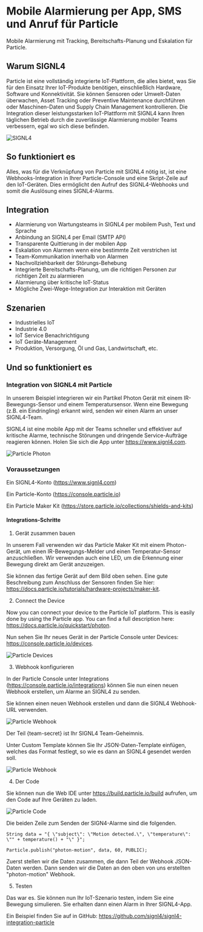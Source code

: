 # Mobile Alarmierung per App, SMS und Anruf für Particle

Mobile Alarmierung mit Tracking, Bereitschafts-Planung und Eskalation für Particle.

## Warum SIGNL4

Particle ist eine vollständig integrierte IoT-Plattform, die alles bietet, was Sie für den Einsatz Ihrer IoT-Produkte benötigen, einschließlich Hardware, Software und Konnektivität. Sie können Sensoren oder Umwelt-Daten überwachen, Asset Tracking oder Preventive Maintenance durchführen oder Maschinen-Daten und Supply Chain Management kontrollieren. Die Integration dieser leistungsstarken IoT-Plattform mit SIGNL4 kann Ihren täglichen Betrieb durch die zuverlässige Alarmierung mobiler Teams verbessern, egal wo sich diese befinden.

![SIGNL4](particle-signl4.png)

## So funktioniert es

Alles, was für die Verknüpfung von Particle mit SIGNL4 nötig ist, ist eine Webhooks-Integration in Ihrer Particle-Console und eine Skript-Zeile auf den IoT-Geräten. Dies ermöglicht den Aufruf des SIGNL4-Webhooks und somit die Auslösung eines SIGNL4-Alarms.

## Integration

- Alarmierung von Wartungsteams in SIGNL4 per mobilem Push, Text und Sprache
- Anbindung an SIGNL4 per Email (SMTP API)
- Transparente Quittierung in der mobilen App
- Eskalation von Alarmen wenn eine bestimmte Zeit verstrichen ist
- Team-Kommunikation innerhalb von Alarmen
- Nachvollziehbarkeit der Störungs-Behebung
- Integrierte Bereitschafts-Planung, um die richtigen Personen zur richtigen Zeit zu alarmieren
- Alarmierung über kritische IoT-Status
- Mögliche Zwei-Wege-Integration zur Interaktion mit Geräten

## Szenarien

- Industrielles IoT
- Industrie 4.0
- IoT Service Benachrichtigung
- IoT Geräte-Management
- Produktion, Versorgung, Öl und Gas, Landwirtschaft, etc.

## Und so funktioniert es

### Integration von SIGNL4 mit Particle

In unserem Beispiel integrieren wir ein Partikel Photon Gerät mit einem IR-Bewegungs-Sensor und einem Temperatursensor. Wenn eine Bewegung (z.B. ein Eindringling) erkannt wird, senden wir einen Alarm an unser SIGNL4-Team.

SIGNL4 ist eine mobile App mit der Teams schneller und effektiver auf kritische Alarme, technische Störungen und dringende Service-Aufträge reagieren können. Holen Sie sich die App unter https://www.signl4.com.

![Particle Photon](particle-device.png)

### Voraussetzungen

Ein SIGNL4-Konto (https://www.signl4.com)

Ein Particle-Konto (https://console.particle.io)

Ein Particle Maker Kit (https://store.particle.io/collections/shields-and-kits)

#### Integrations-Schritte

1. Gerät zusammen bauen  

In unserem Fall verwenden wir das Particle Maker Kit mit einem Photon-Gerät, um einen IR-Bewegungs-Melder und einen Temperatur-Sensor anzuschließen. Wir verwenden auch eine LED, um die Erkennung einer Bewegung direkt am Gerät anzuzeigen.

Sie können das fertige Gerät auf dem Bild oben sehen. Eine gute Beschreibung zum Anschluss der Sensoren finden Sie hier: https://docs.particle.io/tutorials/hardware-projects/maker-kit.

2. Connect the Device  

Now you can connect your device to the Particle IoT platform. This is easily done by using the Particle app. You can find a full description here: https://docs.particle.io/quickstart/photon.

Nun sehen Sie Ihr neues Gerät in der Particle Console unter Devices: https://console.particle.io/devices.

![Particle Devices](particle-devices.png)

3. Webhook konfigurieren  

In der Particle Console unter Integrations (https://console.particle.io/integrations) können Sie nun einen neuen Webhook erstellen, um Alarme an SIGNL4 zu senden.

Sie können einen neuen Webhook erstellen und dann die SIGNL4 Webhook-URL verwenden.

![Particle Webhook](particle-webhook1.png)

Der Teil {team-secret} ist Ihr SIGNL4 Team-Geheimnis.

Unter Custom Template können Sie Ihr JSON-Daten-Template einfügen, welches das Format festlegt, so wie es dann an SIGNL4 gesendet werden soll.

![Particle Webhook](particle-webhook2.png)

4. Der Code  

Sie können nun die Web IDE unter https://build.particle.io/build aufrufen, um den Code auf Ihre Geräten zu laden.

![Particle Code](particle-code.png)

Die beiden Zeile zum Senden der SIGN4-Alarme sind die folgenden.

```
String data = "{ \"subject\": \"Motion detected.\", \"temperature\": \"" + temperature() + "\" }";

Particle.publish("photon-motion", data, 60, PUBLIC);
```

Zuerst stellen wir die Daten zusammen, die dann Teil der Webhook JSON-Daten werden. Dann senden wir die Daten an den oben von uns erstellten "photon-motion" Webhook.

5. Testen  

Das war es. Sie können nun Ihr IoT-Szenario testen, indem Sie eine Bewegung simulieren. Sie erhalten dann einen Alarm in Ihrer SIGNL4-App.

Ein Beispiel finden Sie auf in GitHub:
https://github.com/signl4/signl4-integration-particle
